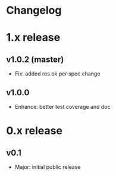 
Changelog
=========


# 1.x release

## v1.0.2 (master)

- Fix: added res.ok per spec change

## v1.0.0

- Enhance: better test coverage and doc


# 0.x release

## v0.1

- Major: initial public release
